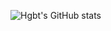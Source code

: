 
![Hgbt's GitHub stats](https://github-readme-stats.vercel.app/api?username=hgbt&show_icons=true&theme=radical)


<!--START_SECTION:waka-->
<!--END_SECTION:waka-->
